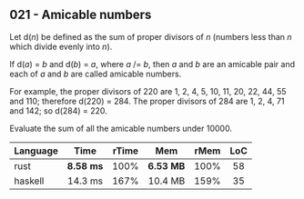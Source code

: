 021 - Amicable numbers
----------------------

Let d(*n*) be defined as the sum of proper divisors of *n* (numbers less than
*n* which divide evenly into *n*).

If d(*a*) = *b* and d(*b*) = *a*, where *a* /= *b*, then *a* and *b* are an
amicable pair and each of *a* and *b* are called amicable numbers.

For example, the proper divisors of 220 are 1, 2, 4, 5, 10, 11, 20, 22, 44, 55
and 110; therefore d(220) = 284. The proper divisors of 284 are 1, 2, 4, 71 and
142; so d(284) = 220.

Evaluate the sum of all the amicable numbers under 10000.

Language | Time | rTime | Mem | rMem | LoC
--- | :---: | :---: | :---: | :---: | :---:
rust | **8.58 ms** | 100% | **6.53 MB** | 100% | 58
haskell | 14.3 ms | 167% | 10.4 MB | 159% | 35
